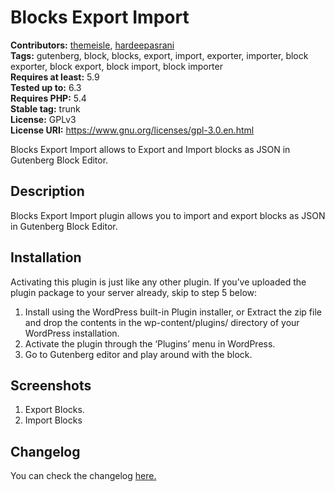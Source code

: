 # Blocks Export Import #
**Contributors:** [themeisle](https://profiles.wordpress.org/themeisle/), [hardeepasrani](https://profiles.wordpress.org/hardeepasrani/)  
**Tags:** gutenberg, block, blocks, export, import, exporter, importer, block exporter, block export, block import, block importer  
**Requires at least:** 5.9      
**Tested up to:** 6.3  
**Requires PHP:** 5.4    
**Stable tag:** trunk  
**License:** GPLv3    
**License URI:** https://www.gnu.org/licenses/gpl-3.0.en.html    

Blocks Export Import allows to Export and Import blocks as JSON in Gutenberg Block Editor.

## Description ##

Blocks Export Import plugin allows you to import and export blocks as JSON in Gutenberg Block Editor.

## Installation ##
Activating this plugin is just like any other plugin. If you’ve uploaded the plugin package to your server already, skip to step 5 below:

1. Install using the WordPress built-in Plugin installer, or Extract the zip file and drop the contents in the wp-content/plugins/ directory of your WordPress installation.
2. Activate the plugin through the ‘Plugins’ menu in WordPress.
3. Go to Gutenberg editor and play around with the block.

## Screenshots ##

1. Export Blocks.
2. Import Blocks


## Changelog ##

You can check the changelog [here.](https://github.com/Codeinwp/otter-blocks/blob/master/CHANGELOG.md)
